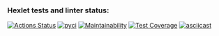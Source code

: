 ### Hexlet tests and linter status:
[![Actions Status](https://github.com/JoeCapHuang/python-project-50/actions/workflows/hexlet-check.yml/badge.svg)](https://github.com/JoeCapHuang/python-project-50/actions)
[![pyci](https://github.com/JoeCapHuang/python-project-50/actions/workflows/pyci.yml/badge.svg)](https://github.com/JoeCapHuang/python-project-50/actions/workflows/pyci.yml)
[![Maintainability](https://api.codeclimate.com/v1/badges/0ed8dcb4c6d528a22d57/maintainability)](https://codeclimate.com/github/JoeCapHuang/python-project-50/maintainability)
[![Test Coverage](https://api.codeclimate.com/v1/badges/0ed8dcb4c6d528a22d57/test_coverage)](https://codeclimate.com/github/JoeCapHuang/python-project-50/test_coverage)
[![asciicast](https://asciinema.org/a/TIvVEHdsDHt19EGQNDsYxmitj.svg)](https://asciinema.org/a/TIvVEHdsDHt19EGQNDsYxmitj)